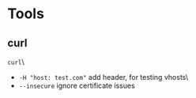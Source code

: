 # Tools
## curl
`curl`\
- `-H "host: test.com"` add header, for testing vhosts\
- `--insecure` ignore certificate issues
